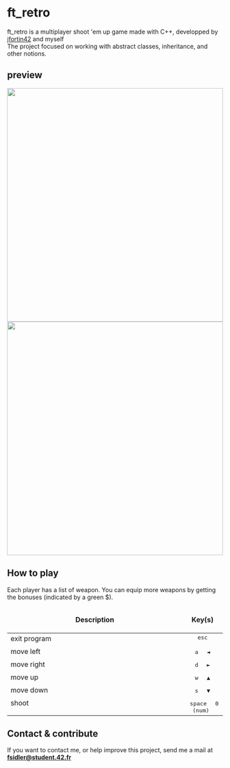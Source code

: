 # ft_retro
ft_retro is a multiplayer shoot 'em up game made with C++, developped by <a href="https://github.com/jfortin42">jfortin42</a> and myself <br />
The project focused on working with abstract classes, inheritance, and other notions.

## preview

<img align="center"
src="https://github.com/Kikoman90/ft_retro/blob/master/resources/ft_retro_3.gif" width="100%" height="544px" />
<img align="center"
src="https://github.com/Kikoman90/ft_retro/blob/master/resources/ft_retro_3.gif" width="100%" height="544px" />
 
## How to play

Each player has a list of weapon. You can equip more weapons by getting the bonuses (indicated by a green $).
<table width="100%">
<thead>
<tr>
<td width="65%" height="60px" align="center" cellpadding="0">
<strong>Description</strong>
</td>
<td width="15%" align="center" cellpadding="0">
<span style="width:70px">&nbsp;</span><strong>Key(s)</strong><span style="width:50px">&nbsp;</span>
</td>
</tr>
</thead>
<tbody>
<tr>
<td valign="top" height="30px">exit program</td>
<td valign="top" align="center"><kbd>&nbsp;esc&nbsp;</kbd></td>
</tr>
<tr>
<td valign="top" height="30px">move left</td>
<td valign="top" align="center"><kbd>&nbsp;a&nbsp;</kbd> <kbd>&nbsp;◄&nbsp;</kbd></td>
</tr>
<tr>
<td valign="top" height="30px">move right</td>
<td valign="top" align="center"><kbd>&nbsp;d&nbsp;</kbd> <kbd>&nbsp;►&nbsp;</kbd></td>
</tr>
<tr>
<td valign="top" height="30px">move up</td>
<td valign="top" align="center"><kbd>&nbsp;w&nbsp;</kbd> <kbd>&nbsp;▲&nbsp;</kbd></td>
</tr>
<tr>
<td valign="top" height="30px">move down</td>
<td valign="top" align="center"><kbd>&nbsp;s&nbsp;</kbd> <kbd>&nbsp;▼&nbsp;</kbd></td>
</tr>
<tr>
<td valign="top" height="30px">shoot</td>
<td valign="top" align="center"><kbd>&nbsp;space&nbsp;</kbd> <kbd>&nbsp;0 (num)&nbsp;</kbd></td>
</tr>
</tbody>
</table>

## Contact & contribute

If you want to contact me, or help improve this project, send me a mail at **fsidler@student.42.fr**
